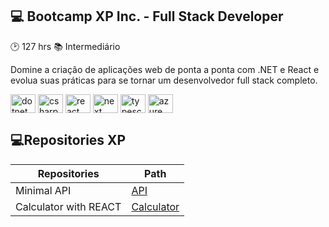 ## 💻 Bootcamp XP Inc. - Full Stack Developer

:clock2: 127 hrs
:books: Intermediário

Domine a criação de aplicações web de ponta a ponta com .NET e React e evolua suas práticas para se tornar um desenvolvedor full stack completo.

<div>
  <img align="center" alt="dotnet" height="30" width="40" src="https://cdn.jsdelivr.net/gh/devicons/devicon@latest/icons/dot-net/dot-net-original-wordmark.svg">
  <img align="center" alt="csharp" height="30" width="40" src="https://cdn.jsdelivr.net/gh/devicons/devicon@latest/icons/csharp/csharp-original.svg">
  <img align="center" alt="react" height="30" width="40" src="https://cdn.jsdelivr.net/gh/devicons/devicon@latest/icons/react/react-original-wordmark.svg">
  <img align="center" alt="next" height="30" width="40" src="https://cdn.jsdelivr.net/gh/devicons/devicon@latest/icons/nextjs/nextjs-original-wordmark.svg">
  <img align="center" alt="typescript" height="30" width="40" src="https://cdn.jsdelivr.net/gh/devicons/devicon@latest/icons/typescript/typescript-original.svg">
  <img align="center" alt="azure" height="30" width="40" src="https://cdn.jsdelivr.net/gh/devicons/devicon@latest/icons/azure/azure-original-wordmark.svg">
</div>

## 💻Repositories XP
| Repositories | Path |
|-------|---------|
| Minimal API | [API](https://github.com/manubrederode/dio-xp-minimal-api) |
| Calculator with REACT | [Calculator](https://github.com/manubrederode/dio-xp-calculator) |
